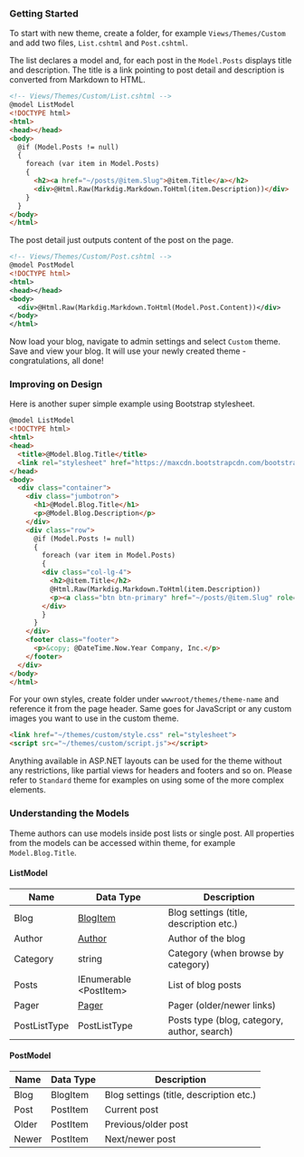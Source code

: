 ### Getting Started

To start with new theme, create a folder, for example `Views/Themes/Custom` and add two files,
`List.cshtml` and `Post.cshtml`.

The list declares a model and, for each post in the `Model.Posts` displays title and description.
The title is a link pointing to post detail and description is converted from Markdown to HTML.

```html
<!-- Views/Themes/Custom/List.cshtml -->
@model ListModel
<!DOCTYPE html>
<html>
<head></head>
<body>
  @if (Model.Posts != null)
  {
    foreach (var item in Model.Posts)
    {
      <h2><a href="~/posts/@item.Slug">@item.Title</a></h2>
      <div>@Html.Raw(Markdig.Markdown.ToHtml(item.Description))</div>
    }
  }
</body>
</html>
```

The post detail just outputs content of the post on the page.

```xml
<!-- Views/Themes/Custom/Post.cshtml -->
@model PostModel
<!DOCTYPE html>
<html>
<head></head>
<body>
  <div>@Html.Raw(Markdig.Markdown.ToHtml(Model.Post.Content))</div>
</body>
</html>
```

Now load your blog, navigate to admin settings and select `Custom` theme. Save and view your blog.
It will use your newly created theme - congratulations, all done!

### Improving on Design

Here is another super simple example using Bootstrap stylesheet.

```html
@model ListModel
<!DOCTYPE html>
<html>
<head>
  <title>@Model.Blog.Title</title>
  <link rel="stylesheet" href="https://maxcdn.bootstrapcdn.com/bootstrap/3.3.7/css/bootstrap.min.css">
</head>
<body>
  <div class="container">
    <div class="jumbotron">
      <h1>@Model.Blog.Title</h1>
      <p>@Model.Blog.Description</p>
    </div>
    <div class="row">
      @if (Model.Posts != null)
      {
        foreach (var item in Model.Posts)
        {
        <div class="col-lg-4">
          <h2>@item.Title</h2>
          @Html.Raw(Markdig.Markdown.ToHtml(item.Description))
          <p><a class="btn btn-primary" href="~/posts/@item.Slug" role="button">View details &raquo;</a></p>
        </div>
        }
      }
    </div>
    <footer class="footer">
      <p>&copy; @DateTime.Now.Year Company, Inc.</p>
    </footer>
  </div>
</body>
</html>
```

For your own styles, create folder under `wwwroot/themes/theme-name` and reference it from the page header.
Same goes for JavaScript or any custom images you want to use in the custom theme. 

```html
<link href="~/themes/custom/style.css" rel="stylesheet">
<script src="~/themes/custom/script.js"></script>
```

Anything available in ASP.NET layouts can be used for the theme without any restrictions, like partial views for 
headers and footers and so on. Please refer to `Standard` theme for examples on using some of the more complex elements.

### Understanding the Models

Theme authors can use models inside post lists or single post. All properties from 
the models can be accessed within theme, for example `Model.Blog.Title`.

#### ListModel

Name | Data Type | Description
--- | --- | ---
Blog | [BlogItem](https://github.com/blogifierdotnet/Blogifier/blob/master/src/Core/Data/Models/AppModel.cs) | Blog settings (title, description etc.) 
Author | [Author](https://github.com/blogifierdotnet/Blogifier/blob/master/src/Core/Data/Domain/Author.cs) | Author of the blog 
Category | string | Category (when browse by category)
Posts | IEnumerable &lt;PostItem&gt; |  List of blog posts
Pager | [Pager](https://github.com/blogifierdotnet/Blogifier/blob/master/src/Core/Helpers/Pager.cs) | Pager (older/newer links)
PostListType | PostListType | Posts type (blog, category, author, search)

#### PostModel

Name | Data Type | Description
--- | --- | ---
Blog | BlogItem | Blog settings (title, description etc.) 
Post | PostItem | Current post
Older | PostItem | Previous/older post
Newer | PostItem | Next/newer post
